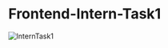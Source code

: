 ﻿# Frontend-Intern-Task1
![InternTask1](https://user-images.githubusercontent.com/48669631/190920856-21bbf97a-b5dd-461e-a1c5-5ef2a316cb94.png)
